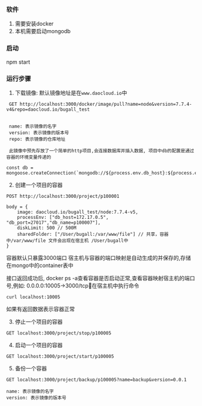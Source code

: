 ### 软件
1. 需要安装docker
2. 本机需要启动mongodb

### 启动
npm start

### 运行步骤
1. 下载镜像: 默认镜像地址是在`www.daocloud.io`中

```
 GET http://localhost:3000/docker/image/pull?name=node&version=7.7.4-v4&repo=daocloud.io/bugall_test


 name: 表示镜像的名字
 version: 表示镜像的版本号
 repo: 表示镜像的仓库地址

 此镜像中预先存放了一个简单的http项目,会连接数据库并插入数据, 项目中db的配置是通过容器的环境变量传递的

 ```

 ```
 const db = mongoose.createConnection(`mongodb://${process.env.db_host}:${process.env.db_port}/${process.env.db_name}`);
 ```

2. 创建一个项目的容器
```
POST http://localhost:3000/project/p100001

body = {
    image: daocloud.io/bugall_test/node:7.7.4-v5,
    processEnv: ["db_host=172.17.0.5", "db_port=27017","db_name=p100007"],
    diskLimit: 500 // 500M
    sharedFolder: ["/User/bugall:/var/www/file"] // 共享，容器中/var/www/file 文件会出现在宿主机 /User/bugall中
}
```
容器默认只暴露3000端口
宿主机与容器的端口映射是自动生成的并保存的,存储在mongo中的container表中

接口返回成功后, docker ps -a查看容器是否启动正常,查看容器映射宿主机的端口号,例如: 0.0.0.0:10005->3000/tcp在宿主机中执行命令
```
curl localhost:10005
```
如果有返回数据表示容器正常

3. 停止一个项目的容器
```
GET localhost:3000/project/stop/p100005
```

4. 启动一个项目的容器
```
GET localhost:3000/project/start/p100005
```

5. 备份一个容器
```
GET localhost:3000/project/backup/p100005?name=backup&version=0.0.1

name: 表示镜像的名字
version: 表示镜像的版本号
```
